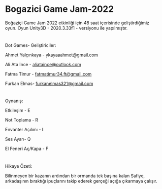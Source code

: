 # Bogazici Game Jam-2022
 Boğaziçi Game Jam 2022 etkinliği için 48 saat içerisinde geliştirdiğimiz oyun.
 Oyun Unity3D - 2020.3.33f1 - versiyonu ile yapılmıştır.
 
#
Dot Games- Geliştiriciler:

Ahmet Yalçınkaya - ykayaaahmet@gmail.com

Ali Ata İnce - aliataince@outlook.com

Fatma Timur - fatmatimur34.ft@gmail.com

Furkan Elmas- furkanelmas321@gmail.com

#

Oynanış:

Etkileşim - E

Not Toplama - R

Envanter Açılımı - I

Ses Ayarı- Q

El Feneri Aç/Kapa - F

#

Hikaye Özeti:

Bilinmeyen bir kazanın ardından bir ormanda tek başına kalan Safiye, arkadaşının bıraktığı ipuçlarını takip ederek gerçeği açığa çıkarmaya çalışır. 
